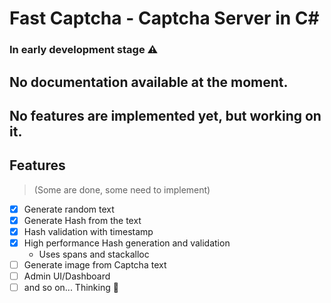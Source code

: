 ﻿# Fast Captcha - Captcha Server in C#
### In early development stage ⚠

## No documentation available at the moment.
## No features are implemented yet, but working on it.

## Features 
> (Some are done, some need to implement)
- [x] Generate random text 
- [x] Generate Hash from the text
- [x] Hash validation with timestamp
- [x] High performance Hash generation and validation
  - Uses spans and stackalloc
- [ ] Generate image from Captcha text
- [ ] Admin UI/Dashboard
- [ ] and so on... Thinking 🤔